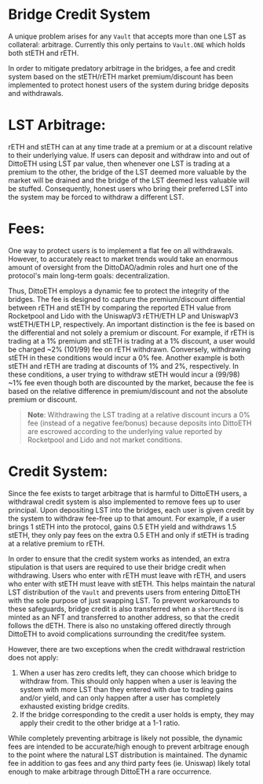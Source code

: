 # Bridge Credit System

A unique problem arises for any `Vault` that accepts more than one LST as collateral: arbitrage. Currently this only pertains to `Vault.ONE` which holds both stETH and rETH.

In order to mitigate predatory arbitrage in the bridges, a fee and credit system based on the stETH/rETH market premium/discount has been implemented to protect honest users of the system during bridge deposits and withdrawals.

# LST Arbitrage:

rETH and stETH can at any time trade at a premium or at a discount relative to their underlying value. If users can deposit and withdraw into and out of DittoETH using LST par value, then whenever one LST is trading at a premium to the other, the bridge of the LST deemed more valuable by the market will be drained and the bridge of the LST deemed less valuable will be stuffed. Consequently, honest users who bring their preferred LST into the system may be forced to withdraw a different LST.

# Fees:

One way to protect users is to implement a flat fee on all withdrawals. However, to accurately react to market trends would take an enormous amount of oversight from the DittoDAO/admin roles and hurt one of the protocol's main long-term goals: decentralization.

Thus, DittoETH employs a dynamic fee to protect the integrity of the bridges. The fee is designed to capture the premium/discount differential between rETH and stETH by comparing the reported ETH value from Rocketpool and Lido with the UniswapV3 rETH/ETH LP and UniswapV3 wstETH/ETH LP, respectively. An important distinction is the fee is based on the differential and not solely a premium or discount. For example, if rETH is trading at a 1% premium and stETH is trading at a 1% discount, a user would be charged ~2% (101/99) fee on rETH withdrawn. Conversely, withdrawing stETH in these conditions would incur a 0% fee. Another example is both stETH and rETH are trading at discounts of 1% and 2%, respectively. In these conditions, a user trying to withdraw stETH would incur a (99/98) ~1% fee even though both are discounted by the market, because the fee is based on the relative difference in premium/discount and not the absolute premium or discount.

> **Note**: Withdrawing the LST trading at a relative discount incurs a 0% fee (instead of a negative fee/bonus) because deposits into DittoETH are escrowed according to the underlying value reported by Rocketpool and Lido and not market conditions.

# Credit System:

Since the fee exists to target arbitrage that is harmful to DittoETH users, a withdrawal credit system is also implemented to remove fees up to user principal. Upon depositing LST into the bridges, each user is given credit by the system to withdraw fee-free up to that amount. For example, if a user brings 1 stETH into the protocol, gains 0.5 ETH yield and withdraws 1.5 stETH, they only pay fees on the extra 0.5 ETH and only if stETH is trading at a relative premium to rETH.

In order to ensure that the credit system works as intended, an extra stipulation is that users are required to use their bridge credit when withdrawing. Users who enter with rETH must leave with rETH, and users who enter with stETH must leave with stETH. This helps maintain the natural LST distribution of the `Vault` and prevents users from entering DittoETH with the sole purpose of just swapping LST. To prevent workarounds to these safeguards, bridge credit is also transferred when a `shortRecord` is minted as an NFT and transferred to another address, so that the credit follows the dETH. There is also no unstaking offered directly through DittoETH to avoid complications surrounding the credit/fee system.

However, there are two exceptions when the credit withdrawal restriction does not apply:

1. When a user has zero credits left, they can choose which bridge to withdraw from. This should only happen when a user is leaving the system with more LST than they entered with due to trading gains and/or yield, and can only happen after a user has completely exhausted existing bridge credits.
2. If the bridge corresponding to the credit a user holds is empty, they may apply their credit to the other bridge at a 1-1 ratio.

While completely preventing arbitrage is likely not possible, the dynamic fees are intended to be accurate/high enough to prevent arbitrage enough to the point where the natural LST distribution is maintained. The dynamic fee in addition to gas fees and any third party fees (ie. Uniswap) likely total enough to make arbitrage through DittoETH a rare occurrence.
